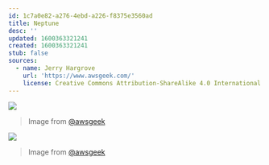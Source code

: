 ```yaml
---
id: 1c7a0e82-a276-4ebd-a226-f8375e3560ad
title: Neptune
desc: ''
updated: 1600363321241
created: 1600363321241
stub: false
sources:
  - name: Jerry Hargrove
    url: 'https://www.awsgeek.com/'
    license: Creative Commons Attribution-ShareAlike 4.0 International License
---
```

![](/assets/images/Amazon-Neptune_en.jpg)
> Image from [@awsgeek](https://www.awsgeek.com/Amazon-Neptune/)


![](/assets/images/Amazon-Neptune_en.jpg)
> Image from [@awsgeek](https://www.awsgeek.com/Amazon-Neptune/)
